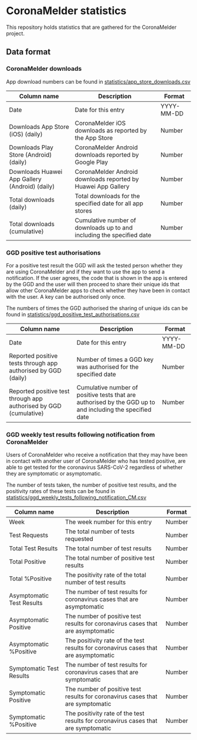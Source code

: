 # CoronaMelder statistics

This repository holds statistics that are gathered for the CoronaMelder project.

## Data format

### CoronaMelder downloads

App download numbers can be found in [statistics/app_store_downloads.csv](https://github.com/minvws/nl-covid19-notification-app-statistics/blob/main/statistics/appstore_statistics.csv)

| Column name |Description | Format |
|---|---|---|
| Date | Date for this entry | YYYY-MM-DD|
| Downloads App Store (iOS) (daily) | CoronaMelder iOS downloads as reported by the App Store| Number|
|Downloads Play Store (Android) (daily)| CoronaMelder Android downloads reported by Google Play| Number|
|Downloads Huawei App Gallery (Android) (daily)| CoronaMelder Android downloads reported by Huawei App Gallery| Number|
|Total downloads (daily)| Total downloads for the specified date for all app stores| Number|
|Total downloads (cumulative)| Cumulative number of downloads up to and including the specified date| Number|

### GGD positive test authorisations

For a positive test result the GGD will ask the tested person whether they are using CoronaMelder and if they want to use the app to send a notification. If the user agrees, the code that is shown in the app is entered by the GGD and the user will then proceed to share their unique ids that allow other CoronaMelder apps to check whether they have been in contact with the user. A key can be authorised only once.

The numbers of times the GGD authorised the sharing of unique ids can be found in [statistics/ggd_positive_test_authorisations.csv](https://github.com/minvws/nl-covid19-notification-app-statistics/blob/main/statistics/ggd_positive_test_authorisations.csv)

| Column name |Description | Format |
|---|---|---|
| Date | Date for this entry | YYYY-MM-DD|
| Reported positive tests through app authorised by GGD (daily) | Number of times a GGD key was authorised for the specified date| Number|
|Reported positive test through app authorised by GGD (cumulative)| Cumulative number of positive tests that are authorised by the GGD up to and including the specified date| Number|

### GGD weekly test results following notification from CoronaMelder

Users of CoronaMelder who receive a notification that they may have been in contact with another user of CoronaMelder who has tested positive, are able to get tested for the coronavirus SARS-CoV-2 regardless of whether they are symptomatic or asymptomatic.

The number of tests taken, the number of positive test results, and the positivity rates of these tests can be found in [statistics/ggd_weekly_tests_following_notification_CM.csv](https://github.com/minvws/nl-covid19-notification-app-statistics/blob/main/statistics/ggd_weekly_tests_following_notification_CM.csv)

| Column name | Description | Format |
|---|---|---|
| Week | The week number for this entry | Number |
| Test Requests | The total number of tests requested | Number |
| Total Test Results | The total number of test results | Number |
| Total Positive | The total number of positive test results | Number |
| Total %Positive | The positivity rate of the total number of test results | Number |
| Asymptomatic Test Results | The number of test results for coronavirus cases that are asymptomatic | Number |
| Asymptomatic Positive | The number of positive test results for coronavirus cases that are asymptomatic | Number |
| Asymptomatic %Positive | The positivity rate of the test results for coronavirus cases that are asymptomatic | Number |
| Symptomatic Test Results | The number of test results for coronavirus cases that are symptomatic | Number |
| Symptomatic Positive | The number of positive test results for coronavirus cases that are symptomatic | Number |
| Symptomatic %Positive | The positivity rate of the test results for coronavirus cases that are symptomatic | Number |
